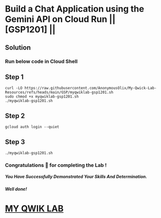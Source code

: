 # Build a Chat Application using the Gemini API on Cloud Run || [GSP1201] ||

## Solution

### Run below code in Cloud Shell

## Step 1
```
curl -LO https://raw.githubusercontent.com/AnonymousOlix/My-Qwick-Lab-Resources/refs/heads/main/GSP/myqwiklab-gsp1201.sh
sudo chmod +x myqwiklab-gsp1201.sh
./myqwiklab-gsp1201.sh
```
## Step 2
```
gcloud auth login --quiet
```

## Step 3
```
./myqwiklab-gsp1201.sh
```


### Congratulations 🎉 for completing the Lab !

##### *You Have Successfully Demonstrated Your Skills And Determination.*

#### *Well done!*

# [MY QWIK LAB](https://www.youtube.com/@MyQwiklab)
